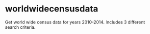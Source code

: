 # worldwidecensusdata
Get world wide census data for years 2010-2014. Includes 3 different search criteria.
